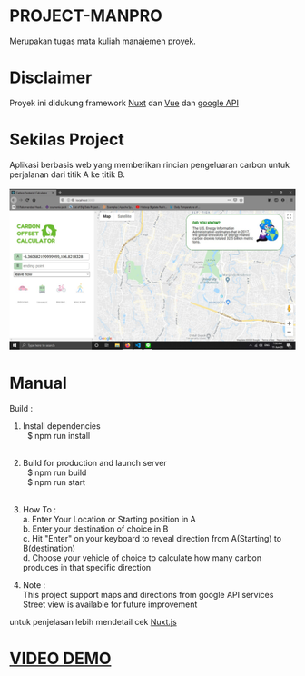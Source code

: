 # PROJECT-MANPRO
Merupakan tugas mata kuliah manajemen proyek.
# Disclaimer 
Proyek ini didukung framework [Nuxt](https://nuxtjs.org/) dan [Vue](https://vuejs.org/) dan [google API](https://console.developers.google.com/?pli=1)
# Sekilas Project
Aplikasi berbasis web yang memberikan rincian pengeluaran carbon untuk perjalanan dari titik A ke titik B. </br> </br>
![HomePage](https://github.com/hoseayoarana/PROJECT-MANPRO/blob/master/img/messageImage_1591835799013.jpg?raw=true)

# Manual
Build : </br>
1. Install dependencies </br>
&nbsp;&nbsp;$ npm run install </br> </br>
2. Build for production and launch server </br>
&nbsp;&nbsp;$ npm run build </br>
&nbsp;&nbsp;$ npm run start </br> </br>

3. How To : </br>
a. Enter Your Location or Starting position in A </br>
b. Enter your destination of choice in B </br>
c. Hit "Enter" on your keyboard to reveal direction from A(Starting) to B(destination) </br>
d. Choose your vehicle of choice to calculate how many carbon produces in that specific direction </br>

4. Note :</br>
This project support maps and directions from google API services</br>
Street view is available for future improvement</br>
 
untuk penjelasan lebih mendetail cek [Nuxt.js](https://nuxtjs.org/) </br>
# [VIDEO DEMO](https://youtu.be/R6bzEQbNLaw)
